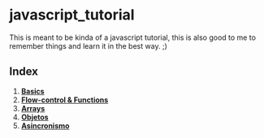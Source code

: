 # javascript_tutorial
This is meant to be kinda of a javascript tutorial, this is also good to me to remember things and learn it in the best way. ;)

## Index
1. **[Basics](fundamentos_js/1-Basics)**
2. **[Flow-control & Functions](fundamentos_js/2-Flow-control-&-functions)**
3. **[Arrays](fundamentos_js/3-Arrays)**
4. **[Objetos](fundamentos_js/4-Objetos)**
5. **[Asincronismo](fundamentos_js/4-Asincronismo)**

